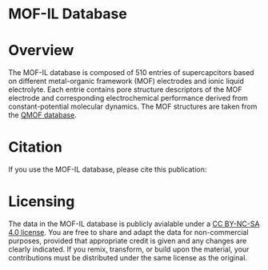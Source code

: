 # MOF-IL Database
# Overview
The MOF-IL database is composed of 510 entries of supercapcitors based on different metal-organic framework (MOF) electrodes and ionic liquid electrolyte. Each entrie contains pore structure descriptors of the MOF electrode and corresponding electrochemical performance derived from constant-potential molecular dynamics. The MOF structures are taken from the [QMOF database](https://github.com/Andrew-S-Rosen/QMOF).
# Citation
If you use the MOF-IL database, please cite this publication:
# Licensing
The data in the MOF-IL database is publicly avialable under a [CC BY-NC-SA 4.0 license](https://creativecommons.org/licenses/by-nc-sa/4.0/). You are free to share and adapt the data for non-commercial purposes, provided that appropriate credit is given and any changes are clearly indicated.  If you remix, transform, or build upon the material, your contributions must be distributed under the same license as the original.
